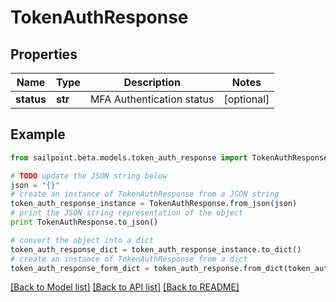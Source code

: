 # TokenAuthResponse


## Properties

Name | Type | Description | Notes
------------ | ------------- | ------------- | -------------
**status** | **str** | MFA Authentication status | [optional] 

## Example

```python
from sailpoint.beta.models.token_auth_response import TokenAuthResponse

# TODO update the JSON string below
json = "{}"
# create an instance of TokenAuthResponse from a JSON string
token_auth_response_instance = TokenAuthResponse.from_json(json)
# print the JSON string representation of the object
print TokenAuthResponse.to_json()

# convert the object into a dict
token_auth_response_dict = token_auth_response_instance.to_dict()
# create an instance of TokenAuthResponse from a dict
token_auth_response_form_dict = token_auth_response.from_dict(token_auth_response_dict)
```
[[Back to Model list]](../README.md#documentation-for-models) [[Back to API list]](../README.md#documentation-for-api-endpoints) [[Back to README]](../README.md)


